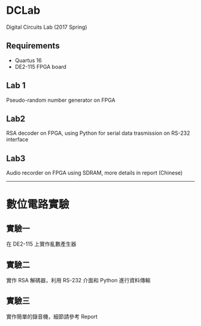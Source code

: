 # DCLab
Digital Circuits Lab (2017 Spring)

## Requirements
* Quartus 16
* DE2-115 FPGA board

## Lab 1
Pseudo-random number generator on FPGA

## Lab2
RSA decoder on FPGA, using Python for serial data trasmission on RS-232 interface

## Lab3
Audio recorder on FPGA using SDRAM, more details in report (Chinese)

---
# 數位電路實驗

## 實驗一
在 DE2-115 上實作亂數產生器

## 實驗二
實作 RSA 解碼器，利用 RS-232 介面和 Python 進行資料傳輸

## 實驗三
實作簡單的錄音機，細節請參考 Report
